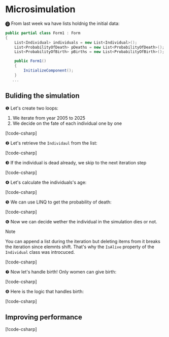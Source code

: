 # Microsimulation 

⓿ From last week wa have lists holdnig the initial data:

```csharp
public partial class Form1 : Form
{
    List<Individual> individuals = new List<Individual>();
    List<ProbabilityOfDeath> pDeaths = new List<ProbabilityOfDeath>();
    List<ProbabilityOfBirth> pBirths = new List<ProbabilityOfBirth>();

    public Form1()
    {
        InitializeComponent();
    }
   ...


```

## Buliding the simulation

❶ Let's create two loops:

1) We iterate from year 2005 to 2025
2) We decide on the fate of each individual one by one

[!code-csharp[](msim_0.cs)]

❷ Let's retrieve the `Individaul` from the list:

[!code-csharp[](msim_1.cs?highlight=12)]

❸ If the individual is dead already, we skip to the next iteration step

[!code-csharp[](msim_2.cs?highlight=14)]

❹ Let's calculate the individuals's age:

[!code-csharp[](msim_3.cs?highlight=16)]

❺ We can use LINQ to get the probability of death:

[!code-csharp[](msim_4.cs?highlight=18-22)]

❻ Now we can decide wether the individual in the simulation dies or not. 

> [!NOTE]
> You can append a list during the iteration but deleting items from it breaks the iteration since elemnts shift. That's why the `IsAlive` property of
> the `Individual` class was introcuced. 

[!code-csharp[](msim_5.cs?highlight=23)]

❼ Now let's handle birth! Only women can give birth:

[!code-csharp[](msim_6.cs?highlight=26-29)]

❽ Here is the logic that handles birth:

[!code-csharp[](msim_7.cs?highlight=29-41)]

## Improving performance

[!code-csharp[](p_msim.cs?highlight=10-11,14,43)]



